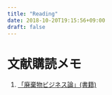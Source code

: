 ```yaml
---
title: "Reading"
date: 2018-10-20T19:15:56+09:00
draft: false
---
```

# 文献購読メモ

1. [「廃棄物ビジネス論」(書籍)](haikibutsu-business-ron.pdf)
